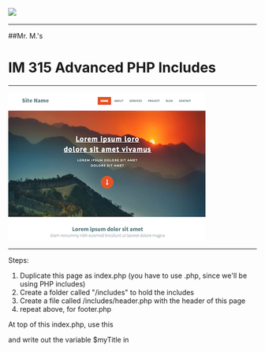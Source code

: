 ![](http://upload.wikimedia.org/wikipedia/en/1/1d/Confederation_college_logo.jpg)


---
##Mr. M.'s
# IM 315 Advanced PHP Includes

---
![](https://raw.githubusercontent.com/robmccormack/php_includes/master/ScreenShot.png)

---
Steps:

1. Duplicate this page as index.php  (you  have to use .php, since we'll be using PHP includes)
2. Create a folder called "/includes"  to hold the includes
3. Create a file called /includes/header.php with the header of this page
4. repeat above, for footer.php


At top of this index.php, use this

and write out the variable $myTitle in <title> tag,
AND
on the main content part of the page.


```php
<?php
$myTitle = "HOME";
?>

```


5.  at bottom of this page use this
<?php include 'includes/footer.php'; ?>


7- Now create the pages..


8-  and fix this
<li class="current"><a href="index.html">Home</a></li>



HOME  

ABOUT

SERVICES

PROJECT

BLOG

CONTACT


```php
<?php
$title = "HOME";
$showad = true;
include 'includes/header.php';
?>
```

---
#Simple PHP code examples



## echo
```php

<?php
  echo "Hello World";
}

?>


```


## Conditional
```php

<?php

if ($Name == "Bob") {
  echo "Have a good day Bob!";
}

?>


```


## Select
```php
<?php
$favcolor = "red";

switch ($favcolor) {
  case "red":
  echo "Your favorite color is red!";
  break;
  case "blue":
  echo "Your favorite color is blue!";
  break;
  case "green":
  echo "Your favorite color is green!";
  break;
  default:
  echo "Your favorite color is neither red, blue, or green!";
}
?>

```
